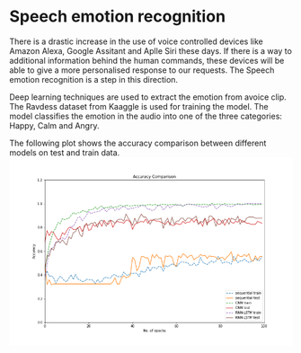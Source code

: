 # Speech emotion recognition
There is a drastic increase in the use of voice controlled devices like Amazon Alexa, Google Assitant and Aplle Siri these days. If there is a way to additional information behind the human commands, these devices will be able to give a more personalised response to our requests. The Speech emotion recognition is a step in this direction.

Deep learning techniques are used to extract the emotion from avoice clip. The Ravdess dataset from Kaaggle is used for training the model. The model classifies the emotion in the audio into one of the three categories: Happy, Calm and Angry.

The following plot shows the accuracy comparison between different models on test and train data.
![](./plots/model_comparison.png)
